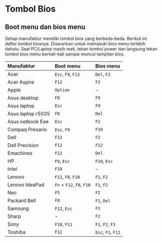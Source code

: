 # Tombol Bios

## Boot menu dan bios menu

Setiap manufaktur memiliki tombol bios yang berbeda-beda. Berikut ini daftar tombol biosnya. Disarankan untuk memasuki bios menu terlebih dahulu. Saat PC/Laptop masih mati, tekan tombol power dan langsung tekan tombol bios menu berkali-kali sampai muncul tampilan bios.

| Manufaktur        | Boot menu                 | Bios menu          |
| :---------------- | :------------------------ | :----------------- |
| Acer              | `Esc`, `F9`, `F12`        | `Del`, `F2`        |
| Acer Aspire       | `F12`                     | `F2`               |
| Apple             | `Option`                  | -                  |
| Asus desktop      | `F8`                      | `F9`               |
| Asus laptop       | `Esc`                     | `F9`               |
| Asus laptop r5035 | `F8`                      | `Del`              |
| Asus netbook Eee  | `Esc`                     | `F2`               |
| Compaq Presario   | `Esc`, `F9`               | `F10`              |
| Dell              | `F12`                     | `F2`               |
| Dell Precision    | `F12`                     | `F12`              |
| Emachines         | `F12`                     | `Del`              |
| HP                | `F9`, `Esc`               | `F10`, `Esc`       |
| Intel             | `F10`                     | -                  |
| Lenovo            | `F12`, `F8`, `F10`        | `F1`, `F2`         |
| Lenovo IdeaPad    | `Fn` + `F12`, `F8`, `F10` | `F1`, `F2`         |
| Nec               | `F5`                      | `F2`               |
| Packard Bell      | `F8`                      | `F1`, `Del`        |
| Samsung           | `F12`, `Esc`              | `F2`               |
| Sharp             | -                         | `F2`               |
| Sony              | `F10`, `F11`              | `F1`, `F2`, `F3`   |
| Toshiba           | `F12`                     | `Esc`, `F1`, `F12` |
